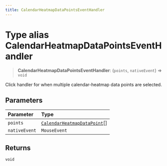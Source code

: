 ```yaml
---
title: CalendarHeatmapDataPointsEventHandler
---
```


# Type alias CalendarHeatmapDataPointsEventHandler

> **CalendarHeatmapDataPointsEventHandler**: (`points`, `nativeEvent`) => `void`

Click handler for when multiple calendar-heatmap data points are selected.

## Parameters

| Parameter | Type |
| :------ | :------ |
| `points` | [`CalendarHeatmapDataPoint`](type-alias.CalendarHeatmapDataPoint.md)[] |
| `nativeEvent` | `MouseEvent` |

## Returns

`void`
